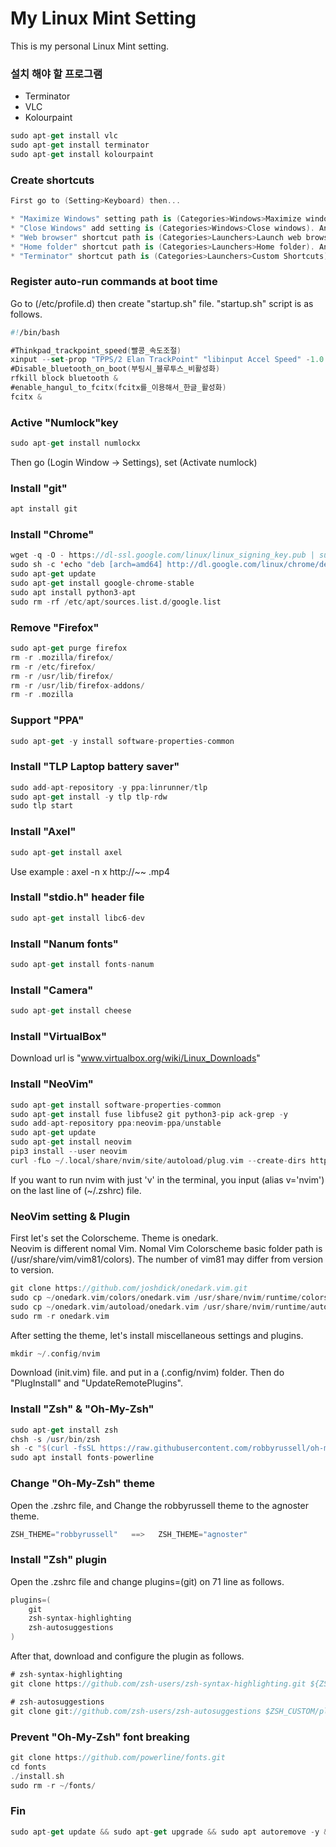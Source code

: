 # My Linux Mint Setting
This is my personal Linux Mint setting.  

### 설치 해야 할 프로그램
* Terminator
* VLC
* Kolourpaint
```swift
sudo apt-get install vlc
sudo apt-get install terminator
sudo apt-get install kolourpaint
```
  
### Create shortcuts
```swift
First go to (Setting>Keyboard) then...

* "Maximize Windows" setting path is (Categories>Windows>Maximize windows). And setting (Super+Up)
* "Close Windows" add setting is (Categories>Windows>Close windows). And setting (Super+X)
* "Web browser" shortcut path is (Categories>Launchers>Launch web browser). And setting (Super+E)
* "Home folder" shortcut path is (Categories>Launchers>Home folder). And setting (Super + F)
* "Terminator" shortcut path is (Categories>Launchers>Custom Shortcuts). After click (Add custom shortcut), set (Name) and (Command) as a "terminator" and setting shortcut (Super+T)
```

### Register auto-run commands at boot time
Go to (/etc/profile.d) then create "startup.sh" file. "startup.sh" script is as follows.
```swift
#!/bin/bash

#Thinkpad_trackpoint_speed(빨콩_속도조절)
xinput --set-prop "TPPS/2 Elan TrackPoint" "libinput Accel Speed" -1.0 &
#Disable_bluetooth_on_boot(부팅시_블루투스_비활성화)
rfkill block bluetooth &
#enable_hangul_to_fcitx(fcitx를_이용해서_한글_활성화)
fcitx &
```

### Active "Numlock"key
```swift
sudo apt-get install numlockx
```
Then go (Login Window -> Settings), set (Activate numlock)

### Install "git"
```swift
apt install git
```

### Install "Chrome"
```swift
wget -q -O - https://dl-ssl.google.com/linux/linux_signing_key.pub | sudo apt-key add -
sudo sh -c 'echo "deb [arch=amd64] http://dl.google.com/linux/chrome/deb/ stable main" >> /etc/apt/sources.list.d/google.list'
sudo apt-get update
sudo apt-get install google-chrome-stable
sudo apt install python3-apt
sudo rm -rf /etc/apt/sources.list.d/google.list
```

### Remove "Firefox"
```swift
sudo apt-get purge firefox
rm -r .mozilla/firefox/
rm -r /etc/firefox/
rm -r /usr/lib/firefox/
rm -r /usr/lib/firefox-addons/
rm -r .mozilla
```

### Support "PPA"
```swift
sudo apt-get -y install software-properties-common
```

### Install "TLP Laptop battery saver"
```swift
sudo add-apt-repository -y ppa:linrunner/tlp
sudo apt-get install -y tlp tlp-rdw
sudo tlp start
```

### Install "Axel"
```swift
sudo apt-get install axel
```
Use example : axel -n x http://~~ .mp4

### Install "stdio.h" header file
```swift
sudo apt-get install libc6-dev
```

### Install "Nanum fonts"
```swift
sudo apt-get install fonts-nanum
```

### Install "Camera"
```swift
sudo apt-get install cheese
```

### Install "VirtualBox"
Download url is "www.virtualbox.org/wiki/Linux_Downloads"

### Install "NeoVim"
```swift
sudo apt-get install software-properties-common
sudo apt-get install fuse libfuse2 git python3-pip ack-grep -y
sudo add-apt-repository ppa:neovim-ppa/unstable
sudo apt-get update
sudo apt-get install neovim
pip3 install --user neovim
curl -fLo ~/.local/share/nvim/site/autoload/plug.vim --create-dirs https://raw.githubusercontent.com/junegunn/vim-plug/master/plug.vim
```
If you want to run nvim with just 'v' in the terminal,
you input (alias v='nvim') on the last line of (~/.zshrc) file.

### NeoVim setting & Plugin
First let's set the Colorscheme. Theme is onedark.  
Neovim is different nomal Vim. Nomal Vim Colorscheme basic folder path is (/usr/share/vim/vim81/colors).
The number of vim81 may differ from version to version.
```swift
git clone https://github.com/joshdick/onedark.vim.git
sudo cp ~/onedark.vim/colors/onedark.vim /usr/share/nvim/runtime/colors/
sudo cp ~/onedark.vim/autoload/onedark.vim /usr/share/nvim/runtime/autoload/
sudo rm -r onedark.vim
```
After setting the theme, let's install miscellaneous settings and plugins.
```swift
mkdir ~/.config/nvim
```
Download (init.vim) file. and put in a (.config/nvim) folder.
Then do "PlugInstall" and "UpdateRemotePlugins".

### Install "Zsh" & "Oh-My-Zsh"
```swift
sudo apt-get install zsh
chsh -s /usr/bin/zsh
sh -c "$(curl -fsSL https://raw.githubusercontent.com/robbyrussell/oh-my-zsh/master/tools/install.sh)"
sudo apt install fonts-powerline
```

### Change "Oh-My-Zsh" theme
Open the .zshrc file, and Change the robbyrussell theme to the agnoster theme.
```swift
ZSH_THEME="robbyrussell"   ==>   ZSH_THEME="agnoster"
```

### Install "Zsh" plugin
Open the .zshrc file and change plugins=(git) on 71 line as follows.
```swift
plugins=(
    git
    zsh-syntax-highlighting 
    zsh-autosuggestions 
)
```
After that, download and configure the plugin as follows.
```swift
# zsh-syntax-highlighting
git clone https://github.com/zsh-users/zsh-syntax-highlighting.git ${ZSH_CUSTOM:-~/.oh-my-zsh/custom}/plugins/zsh-syntax-highlighting

# zsh-autosuggestions
git clone git://github.com/zsh-users/zsh-autosuggestions $ZSH_CUSTOM/plugins/zsh-autosuggestions
```

### Prevent "Oh-My-Zsh" font breaking
```swift
git clone https://github.com/powerline/fonts.git
cd fonts
./install.sh
sudo rm -r ~/fonts/
```

### Fin
```swift
sudo apt-get update && sudo apt-get upgrade && sudo apt autoremove -y && sudo apt autoclean -y
```
